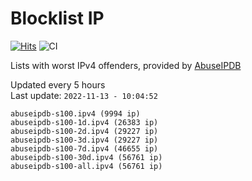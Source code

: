 # Blocklist IP

[![Hits](https://hits.seeyoufarm.com/api/count/incr/badge.svg?url=https%3A%2F%2Fgithub.com%2Fborestad%2Fblocklist-ip%2F&count_bg=%2379C83D&title_bg=%23555555&icon=&icon_color=%23E7E7E7&title=hits&edge_flat=false)](https://hits.seeyoufarm.com)  ![CI](https://img.shields.io/github/workflow/status/borestad/blocklist-ip/CI?style=flat-square)

Lists with worst IPv4 offenders, provided by [AbuseIPDB](https://www.abuseipdb.com/)

<!-- FOOTER-PLACEHOLDER -->
Updated every 5 hours<br>
Last update: `2022-11-13 - 10:04:52`
```
abuseipdb-s100.ipv4 (9994 ip)
abuseipdb-s100-1d.ipv4 (26383 ip)
abuseipdb-s100-2d.ipv4 (29227 ip)
abuseipdb-s100-3d.ipv4 (29227 ip)
abuseipdb-s100-7d.ipv4 (46655 ip)
abuseipdb-s100-30d.ipv4 (56761 ip)
abuseipdb-s100-all.ipv4 (56761 ip)
```

